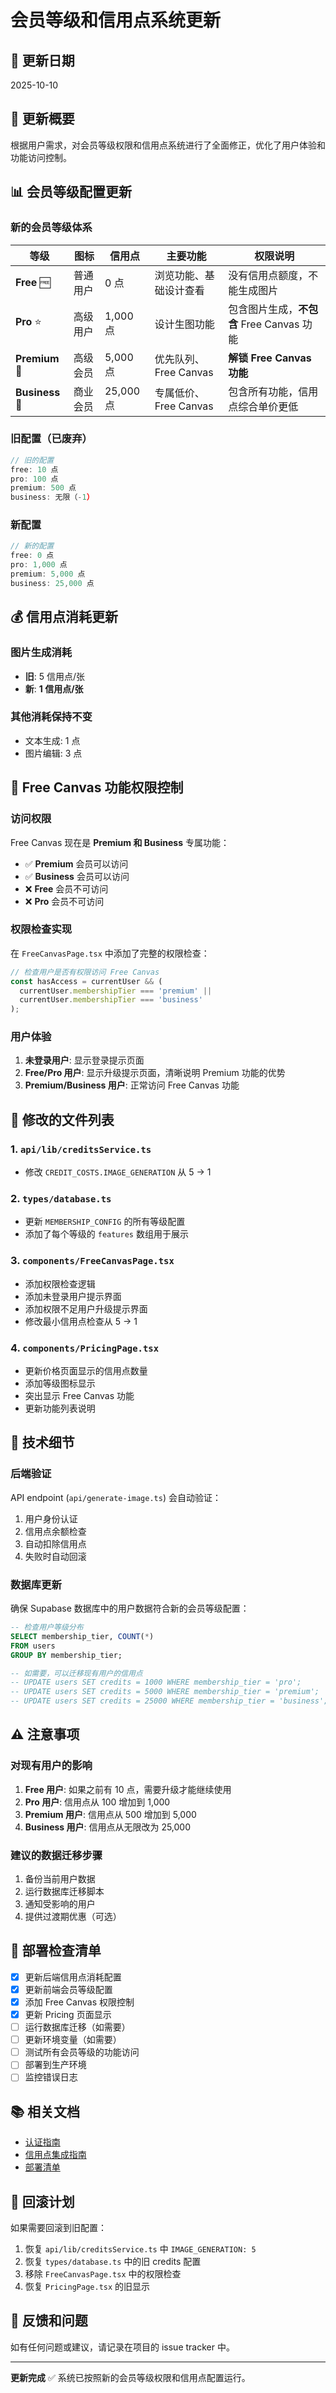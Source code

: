 # 会员等级和信用点系统更新

## 📅 更新日期
2025-10-10

## 🎯 更新概要
根据用户需求，对会员等级权限和信用点系统进行了全面修正，优化了用户体验和功能访问控制。

## 📊 会员等级配置更新

### 新的会员等级体系

| 等级 | 图标 | 信用点 | 主要功能 | 权限说明 |
|------|------|--------|----------|----------|
| **Free** 🆓 | 普通用户 | 0 点 | 浏览功能、基础设计查看 | 没有信用点额度，不能生成图片 |
| **Pro** ⭐ | 高级用户 | 1,000 点 | 设计生图功能 | 包含图片生成，**不包含** Free Canvas 功能 |
| **Premium** 👑 | 高级会员 | 5,000 点 | 优先队列、Free Canvas | **解锁 Free Canvas 功能** |
| **Business** 💼 | 商业会员 | 25,000 点 | 专属低价、Free Canvas | 包含所有功能，信用点综合单价更低 |

### 旧配置（已废弃）
```typescript
// 旧的配置
free: 10 点
pro: 100 点
premium: 500 点
business: 无限（-1）
```

### 新配置
```typescript
// 新的配置
free: 0 点
pro: 1,000 点
premium: 5,000 点
business: 25,000 点
```

## 💰 信用点消耗更新

### 图片生成消耗
- **旧**: 5 信用点/张
- **新**: **1 信用点/张**

### 其他消耗保持不变
- 文本生成: 1 点
- 图片编辑: 3 点

## 🎨 Free Canvas 功能权限控制

### 访问权限
Free Canvas 现在是 **Premium 和 Business** 专属功能：

- ✅ **Premium** 会员可以访问
- ✅ **Business** 会员可以访问
- ❌ **Free** 会员不可访问
- ❌ **Pro** 会员不可访问

### 权限检查实现
在 `FreeCanvasPage.tsx` 中添加了完整的权限检查：

```typescript
// 检查用户是否有权限访问 Free Canvas
const hasAccess = currentUser && (
  currentUser.membershipTier === 'premium' || 
  currentUser.membershipTier === 'business'
);
```

### 用户体验
1. **未登录用户**: 显示登录提示页面
2. **Free/Pro 用户**: 显示升级提示页面，清晰说明 Premium 功能的优势
3. **Premium/Business 用户**: 正常访问 Free Canvas 功能

## 📝 修改的文件列表

### 1. `api/lib/creditsService.ts`
- 修改 `CREDIT_COSTS.IMAGE_GENERATION` 从 5 → 1

### 2. `types/database.ts`
- 更新 `MEMBERSHIP_CONFIG` 的所有等级配置
- 添加了每个等级的 `features` 数组用于展示

### 3. `components/FreeCanvasPage.tsx`
- 添加权限检查逻辑
- 添加未登录用户提示界面
- 添加权限不足用户升级提示界面
- 修改最小信用点检查从 5 → 1

### 4. `components/PricingPage.tsx`
- 更新价格页面显示的信用点数量
- 添加等级图标显示
- 突出显示 Free Canvas 功能
- 更新功能列表说明

## 🔧 技术细节

### 后端验证
API endpoint (`api/generate-image.ts`) 会自动验证：
1. 用户身份认证
2. 信用点余额检查
3. 自动扣除信用点
4. 失败时自动回滚

### 数据库更新
确保 Supabase 数据库中的用户数据符合新的会员等级配置：
```sql
-- 检查用户等级分布
SELECT membership_tier, COUNT(*) 
FROM users 
GROUP BY membership_tier;

-- 如需要，可以迁移现有用户的信用点
-- UPDATE users SET credits = 1000 WHERE membership_tier = 'pro';
-- UPDATE users SET credits = 5000 WHERE membership_tier = 'premium';
-- UPDATE users SET credits = 25000 WHERE membership_tier = 'business';
```

## ⚠️ 注意事项

### 对现有用户的影响
1. **Free 用户**: 如果之前有 10 点，需要升级才能继续使用
2. **Pro 用户**: 信用点从 100 增加到 1,000
3. **Premium 用户**: 信用点从 500 增加到 5,000
4. **Business 用户**: 信用点从无限改为 25,000

### 建议的数据迁移步骤
1. 备份当前用户数据
2. 运行数据库迁移脚本
3. 通知受影响的用户
4. 提供过渡期优惠（可选）

## 🚀 部署检查清单

- [x] 更新后端信用点消耗配置
- [x] 更新前端会员等级配置
- [x] 添加 Free Canvas 权限控制
- [x] 更新 Pricing 页面显示
- [ ] 运行数据库迁移（如需要）
- [ ] 更新环境变量（如需要）
- [ ] 测试所有会员等级的功能访问
- [ ] 部署到生产环境
- [ ] 监控错误日志

## 📚 相关文档

- [认证指南](./AUTHENTICATION_GUIDE.md)
- [信用点集成指南](./CREDITS_INTEGRATION_GUIDE.md)
- [部署清单](./DEPLOYMENT_CHECKLIST.md)

## 🔄 回滚计划

如果需要回滚到旧配置：

1. 恢复 `api/lib/creditsService.ts` 中 `IMAGE_GENERATION: 5`
2. 恢复 `types/database.ts` 中的旧 credits 配置
3. 移除 `FreeCanvasPage.tsx` 中的权限检查
4. 恢复 `PricingPage.tsx` 的旧显示

## 💬 反馈和问题

如有任何问题或建议，请记录在项目的 issue tracker 中。

---

**更新完成** ✅ 系统已按照新的会员等级权限和信用点配置运行。

